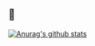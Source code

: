 <!-- <a href="https://hits.seeyoufarm.com"><img src="https://hits.seeyoufarm.com/api/count/incr/badge.svg?url=https%3A%2F%2Fgithub.com%2Fsue517&count_bg=%23D38DE9&title_bg=%238528DB&icon=&icon_color=%23C640FF&title=hits&edge_flat=true"/></a> -->

## 💜

<!-- <p><img src= "https://img.shields.io/badge/Python-3766AB?style=for-the-badge&logo=Python&logoColor=white"> <img src="https://img.shields.io/badge/Vim-343C4F?style=for-the-badge&logo=Vim&logoColor=white"> <img src="https://img.shields.io/badge/Django-145C21?style=for-the-badge&logo=Django&logoColor=white">  <img src="https://img.shields.io/badge/MySQL-5295B4?style=for-the-badge&logo=MySQL&logoColor=white"> <img src="https://img.shields.io/badge/JavaScript-F7DF1E?style=for-the-badge&logo=JavaScript&logoColor=black"> <img src="https://img.shields.io/badge/TypeScript-3178C6?style=for-the-badge&logo=TypeScript&logoColor=white"> <img src="https://img.shields.io/badge/Node.js-339933?style=for-the-badge&logo=Node.js&logoColor=white"> <img src="https://img.shields.io/badge/Nest.js-E0234E?style=for-the-badge&logo=NestJS&logoColor=white"> </p>
<p> <img src="https://img.shields.io/badge/AWS-20195A?style=for-the-badge&logo=Amazon-AWS&logoColor=white"> <img src="https://img.shields.io/badge/Docker-2496ED?style=for-the-badge&logo=docker&logoColor=white"> </p>
<p><a href="https://www.instagram.com/csxoa/"> <img src="https://img.shields.io/badge/Insta-B41B6F?style=for-the-badge&logo=Instagram&logoColor=white">
<!-- <a href="https://velog.io/@sue517/"> <img src="https://img.shields.io/badge/Velog-4ED998?style=for-the-badge&logo=Vimeo&logoColor=white">
<a href="https://www.notion.so/ad262c9d70b94c2aa1f0d1d636f436e7?v=23530a3b2ead406c9379b2b683f37fd2"> <img src="https://img.shields.io/badge/TIL-000000?style=for-the-badge&logo=Notion&logoColor=white"> -->
<!-- <a href="mailto:csooa9305@gmail.com"> <img src="https://img.shields.io/badge/Gmail-C63319?style=for-the-badge&logo=Gmail&logoColor=white"> </p> -->

[![Anurag's github stats](https://github-readme-stats.vercel.app/api?username=csxoa)](https://github.com/anuraghazra/github-readme-stats)

